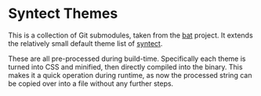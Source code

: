 # Syntect Themes

This is a collection of Git submodules, taken from the [bat](https://github.com/sharkdp/bat/tree/master/assets/themes) project. It extends the relatively small default theme list of [syntect](https://docs.rs/syntect/latest/syntect/highlighting/struct.ThemeSet.html#method.load_defaults).

These are all pre-processed during build-time. Specifically each theme is turned into CSS and minified, then directly compiled into the binary. This makes it a quick operation during runtime, as now the processed string can be copied over into a file without any further steps.
